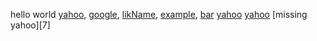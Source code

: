 hello world [yahoo][1], [google][2], [likName][], [example][], [bar][4]
[yahoo][5]
[yahoo][6]
[missing yahoo][7]

[1]:http://yahoo.com.tw 
[2]:http://google.com "google"
[likName]:http://foo.com 
[4]:http://bar.com "site for bar"
[example]:https://example.com
[5]:yahoo.com.tw
[6]:httpyahoo.com.tw
